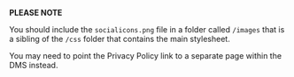 **PLEASE NOTE**

You should include the ```socialicons.png``` file in a folder called ```/images``` that is a sibling of the ```/css``` folder that contains the main stylesheet.

You may need to point the Privacy Policy link to a separate page within the DMS instead.
